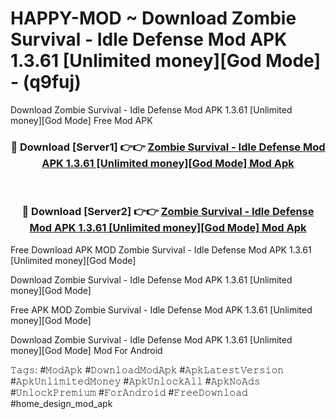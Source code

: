 # HAPPY-MOD ~ Download Zombie Survival - Idle Defense Mod APK 1.3.61 [Unlimited money][God Mode] - (q9fuj)
Download Zombie Survival - Idle Defense Mod APK 1.3.61 [Unlimited money][God Mode] Free Mod APK

<div align="center">
<h3>🔴 Download [Server1] 👉👉 <a href="https://apk-comot.site?title=Zombie_Survival_-_Idle_Defense_Mod_APK_1.3.61_[Unlimited_money][God_Mode]">Zombie Survival - Idle Defense Mod APK 1.3.61 [Unlimited money][God Mode] Mod Apk</a></h3><br>

<h3>🔴 Download [Server2] 👉👉 <a href="https://apk-comot.site?title=Zombie_Survival_-_Idle_Defense_Mod_APK_1.3.61_[Unlimited_money][God_Mode]">Zombie Survival - Idle Defense Mod APK 1.3.61 [Unlimited money][God Mode] Mod Apk</a></h3>
</div>


Free Download APK MOD Zombie Survival - Idle Defense Mod APK 1.3.61 [Unlimited money][God Mode]

Download Zombie Survival - Idle Defense Mod APK 1.3.61 [Unlimited money][God Mode] 

Free APK MOD Zombie Survival - Idle Defense Mod APK 1.3.61 [Unlimited money][God Mode] 

Download Zombie Survival - Idle Defense Mod APK 1.3.61 [Unlimited money][God Mode] Mod For Android

𝚃𝚊𝚐𝚜: #𝙼𝚘𝚍𝙰𝚙𝚔 #𝙳𝚘𝚠𝚗𝚕𝚘𝚊𝚍𝙼𝚘𝚍𝙰𝚙𝚔 #𝙰𝚙𝚔𝙻𝚊𝚝𝚎𝚜𝚝𝚅𝚎𝚛𝚜𝚒𝚘𝚗 #𝙰𝚙𝚔𝚄𝚗𝚕𝚒𝚖𝚒𝚝𝚎𝚍𝙼𝚘𝚗𝚎𝚢 #𝙰𝚙𝚔𝚄𝚗𝚕𝚘𝚌𝚔𝙰𝚕𝚕 #𝙰𝚙𝚔𝙽𝚘𝙰𝚍𝚜 #𝚄𝚗𝚕𝚘𝚌𝚔𝙿𝚛𝚎𝚖𝚒𝚞𝚖 #𝙵𝚘𝚛𝙰𝚗𝚍𝚛𝚘𝚒𝚍 #𝙵𝚛𝚎𝚎𝙳𝚘𝚠𝚗𝚕𝚘𝚊𝚍 #home_design_mod_apk